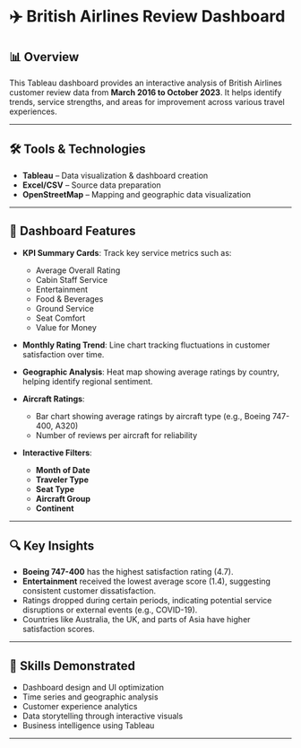 # ✈️ British Airlines Review Dashboard

## 📊 Overview

This Tableau dashboard provides an interactive analysis of British Airlines customer review data from **March 2016 to October 2023**. It helps identify trends, service strengths, and areas for improvement across various travel experiences.

---

## 🛠 Tools & Technologies

- **Tableau** – Data visualization & dashboard creation  
- **Excel/CSV** – Source data preparation  
- **OpenStreetMap** – Mapping and geographic data visualization  

---

## 📌 Dashboard Features

- **KPI Summary Cards**: Track key service metrics such as:
  - Average Overall Rating
  - Cabin Staff Service
  - Entertainment
  - Food & Beverages
  - Ground Service
  - Seat Comfort
  - Value for Money

- **Monthly Rating Trend**: Line chart tracking fluctuations in customer satisfaction over time.

- **Geographic Analysis**: Heat map showing average ratings by country, helping identify regional sentiment.

- **Aircraft Ratings**:
  - Bar chart showing average ratings by aircraft type (e.g., Boeing 747-400, A320)
  - Number of reviews per aircraft for reliability

- **Interactive Filters**:
  - **Month of Date**
  - **Traveler Type**
  - **Seat Type**
  - **Aircraft Group**
  - **Continent**

---

## 🔍 Key Insights

- **Boeing 747-400** has the highest satisfaction rating (4.7).
- **Entertainment** received the lowest average score (1.4), suggesting consistent customer dissatisfaction.
- Ratings dropped during certain periods, indicating potential service disruptions or external events (e.g., COVID-19).
- Countries like Australia, the UK, and parts of Asia have higher satisfaction scores.

---

## 💼 Skills Demonstrated

- Dashboard design and UI optimization  
- Time series and geographic analysis  
- Customer experience analytics  
- Data storytelling through interactive visuals  
- Business intelligence using Tableau

---

